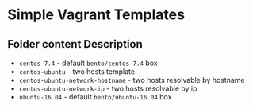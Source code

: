 # Simple Vagrant Templates

## Folder content Description

- `centos-7.4` - default `bento/centos-7.4` box
- `centos-ubuntu` - two hosts template
- `centos-ubuntu-network-hostname` - two hosts resolvable by hostname
- `centos-ubuntu-network-ip` - two hosts resolvable by ip
- `ubuntu-16.04` - default `bento/ubuntu-16.04` box
